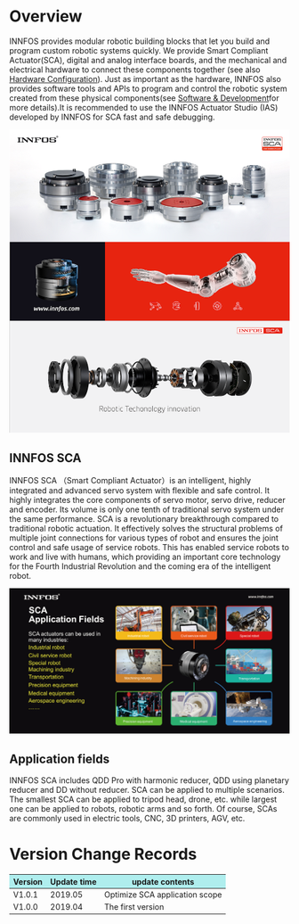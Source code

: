 # Overview

INNFOS provides modular robotic building blocks that let you build and program custom robotic systems quickly. We provide Smart Compliant Actuator(SCA), digital and analog interface boards, and the mechanical and electrical hardware to connect these components together (see also [Hardware Configuration](Hardware_Configuration "wikilink")). Just as important as the hardware, INNFOS also provides software tools and APIs to program and control the robotic system created from these physical components(see <a href="#!index.md#Software_&_Development" class="active">Software & Development</a >for more details).It is recommended to use the INNFOS Actuator Studio (IAS) developed by INNFOS for SCA fast and safe debugging.

<img src="../img/shouyesca1.jpeg" width = "600px" div align=center/>


## INNFOS SCA

INNFOS SCA （Smart Compliant Actuator）is an intelligent, highly integrated and advanced servo system with flexible and safe control. It highly integrates the core components of servo motor, servo drive, reducer and encoder. Its volume is only one tenth of traditional servo system under the same performance. SCA is a revolutionary breakthrough compared to traditional robotic actuation. It effectively solves the structural problems of multiple joint connections for various types of robot and ensures the joint control and safe usage of service robots. This has enabled service robots to work and live with humans, which providing an important core technology for the Fourth Industrial Revolution and the coming era of the intelligent robot.

<img src="../img/shouyesca2.jpeg" style="width:600px">

## Application fields

INNFOS SCA includes QDD Pro with harmonic reducer, QDD using planetary reducer and DD without reducer. SCA can be applied to multiple scenarios. The smallest SCA can be applied to tripod head, drone, etc. while largest one can be applied to robots, robotic arms and so forth. Of course, SCAs are commonly used in electric tools, CNC, 3D printers, AGV, etc.

# Version Change Records

<table><thead><tr style="background:PaleTurquoise"><th>Version</th><th>	Update time</th><th>	update contents</th></tr></thead><tbody><tr><td>V1.0.1</td><td>2019.05</td><td>Optimize SCA application scope</td></tr><tr><td>V1.0.0</td><td>2019.04</td><td>	The first version</td></tr></tbody></table>
